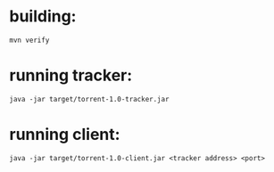 # building:

```
mvn verify
```

# running tracker:

```
java -jar target/torrent-1.0-tracker.jar
```

# running client:

```
java -jar target/torrent-1.0-client.jar <tracker address> <port>
```
